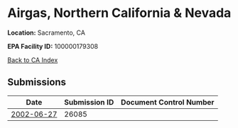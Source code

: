# Airgas, Northern California & Nevada

**Location:** Sacramento, CA

**EPA Facility ID:** 100000179308

[Back to CA Index](../../index.md)

## Submissions

| Date | Submission ID | Document Control Number |
|------|--------------|-------------------------|
| [2002-06-27](submissions/26085.md) | 26085 |  |
